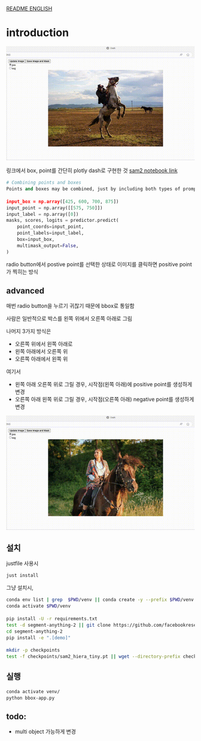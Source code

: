
[README ENGLISH](README_en.md)

# introduction
![Demo](assets/easy.gif)

링크에서 box, point를 간단히 plotly dash로 구현한 것
[sam2 notebook link](https://github.com/facebookresearch/segment-anything-2/blob/main/notebooks/image_predictor_example.ipynb)


```python
# Combining points and boxes
Points and boxes may be combined, just by including both types of prompts to the predictor. Here this can be used to select just the trucks's tire, instead of the entire wheel.

input_box = np.array([425, 600, 700, 875])
input_point = np.array([[575, 750]])
input_label = np.array([0])
masks, scores, logits = predictor.predict(
    point_coords=input_point,
    point_labels=input_label,
    box=input_box,
    multimask_output=False,
)
```
radio button에서 postive point를 선택한 상태로 이미지를 클릭하면 positive point가 찍히는 방식 


## advanced

매번 radio button을 누르기 귀찮기 때문에 bbox로 통일함

사람은 일반적으로 박스를 왼쪽 위에서 오른쪽 아래로 그림

나머지 3가지 방식은
- 오른쪽 위에서 왼쪽 아래로
- 왼쪽 아래에서 오른쪽 위
- 오른쪽 아래에서 왼쪽 위

여기서

- 왼쪽 아래 오른쪽 위로 그릴 경우, 시작점(왼쪽 아래)에 positive point를 생성하게 변경
- 오른쪽 아래 왼쪽 위로 그릴 경우, 시작점(오른쪽 아래) negative point를 생성하게 변경


![Adanvanced Demo](assets/advanced.gif)


## 설치


justfile 사용시
```bash
just install
```

그냥 설치시,
```bash
conda env list | grep  $PWD/venv || conda create -y --prefix $PWD/venv python=3.11 pip ipykernel
conda activate $PWD/venv

pip install -U -r requirements.txt
test -d segment-anything-2 || git clone https://github.com/facebookresearch/segment-anything-2.git
cd segment-anything-2
pip install -e ".[demo]"

mkdir -p checkpoints
test -f checkpoints/sam2_hiera_tiny.pt || wget --directory-prefix checkpoints/ https://dl.fbaipublicfiles.com/segment_anything_2/072824/sam2_hiera_tiny.pt 
```

##  실행
```bash
conda activate venv/
python bbox-app.py
```

## todo:
- multi object 가능하게 변경